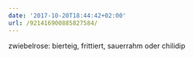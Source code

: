 ```yaml
---
date: '2017-10-20T18:44:42+02:00'
url: /921416900885827584/
---
```

zwiebelrose: bierteig, frittiert, sauerrahm oder chilidip
